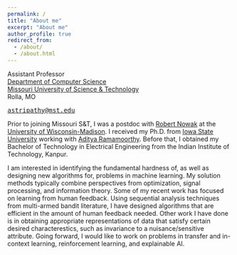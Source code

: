 ```yaml
---
permalink: /
title: "About me"
excerpt: "About me"
author_profile: true
redirect_from: 
  - /about/
  - /about.html
---
```


Assistant Professor  
[Department of Computer Science](https://cs.mst.edu)  
[Missouri University of Science & Technology](https://mst.edu)  
Rolla, MO

<kbd> astripathy@mst.edu </kbd>

Prior to joining Missouri S&T, I was a postdoc with [Robert Nowak](https://nowak.ece.wisc.edu/) at the [University of Wisconsin-Madison](http://www.wisc.edu). I received my Ph.D. from [Iowa State University](http://www.iastate.edu) working with [Aditya Ramamoorthy](http://www.ece.iastate.edu/adityar/). Before that, I obtained my Bachelor of Technology in Electrical Engineering from the Indian Institute of Technology, Kanpur.

I am interested in identifying the fundamental hardness of, as well as designing new algorithms for, problems in machine learning. 
My solution methods typically combine perspectives from optimization, signal processing, and information theory. 
Some of my recent work has focused on learning from human feedback. Using sequential analysis techniques from multi-armed bandit literature, I have designed algorithms that are efficient in the amount of human feedback needed. Other work I have done is in obtaining appropriate representations of data that satisfy certain desired characterestics, such as invariance to a nuisance/sensitive attribute. Going forward, I would like to work on problems in transfer and in-context learning, reinforcement learning, and explainable AI. 

<!-- 
Students with good mathematical background interested in pursuing a Ph.D. or M.S. thesis are encouraged to contact me via email.


I aim to develop a core undergraduate course titled _Principles of Machine Learning and AI_ over the next couple of years. With increasing interest among students and their potential employers in seeing if they have taken such a course, I believe it will be a solid addition to the Computer Science curriculum at Missouri S&T. 

I am a member of IEEE and ACM professional societies. I have been consistently asked to review articles in leading journals and conferences such as IEEE Transactions on Information Theory, IEEE Transactions on Signal Processing, Advances in Neural Information Processing Systems (_NeurIPS_), International Conference on Machine Learning (_ICML_), AAAI Conference on Artificial Intelligence, and others.  
-->